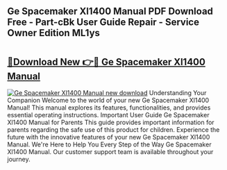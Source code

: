 ## Ge Spacemaker Xl1400 Manual PDF Download Free - Part-cBk User Guide Repair - Service Owner Edition ML1ys

# <h2><a href="http://bc24835.oget.top/?id=Ge+Spacemaker+Xl1400+Manual">🔗Download New 👉🔴 Ge Spacemaker Xl1400 Manual</a></h2>

[![Ge Spacemaker Xl1400 Manual new download](https://i.imgur.com/5g1atiW.png)](http://bc24835.oget.top/?id=Ge+Spacemaker+Xl1400+Manual)
Understanding Your Companion Welcome to the world of your new Ge Spacemaker Xl1400 Manual! This manual explores its features, functionalities, and provides essential operating instructions. Important User Guide Ge Spacemaker Xl1400 Manual for Parents This guide provides important information for parents regarding the safe use of this product for children. Experience the future with the innovative features of your new Ge Spacemaker Xl1400 Manual. We're Here to Help You Every Step of the Way Ge Spacemaker Xl1400 Manual. Our customer support team is available throughout your journey.
